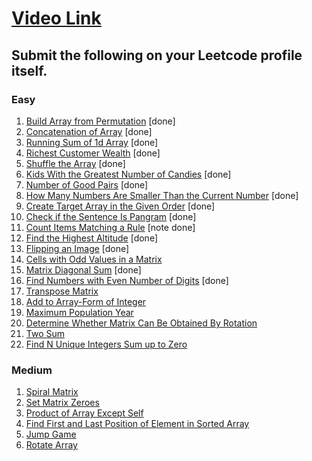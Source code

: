 # [Video Link](https://youtu.be/n60Dn0UsbEk)

## Submit the following on your Leetcode profile itself.

### Easy
1. [Build Array from Permutation](https://leetcode.com/problems/build-array-from-permutation/) [done]
2. [Concatenation of Array](https://leetcode.com/problems/concatenation-of-array/) [done]
3. [Running Sum of 1d Array](https://leetcode.com/problems/running-sum-of-1d-array/) [done]
4. [Richest Customer Wealth](https://leetcode.com/problems/richest-customer-wealth/) [done]
5. [Shuffle the Array](https://leetcode.com/problems/shuffle-the-array/) [done]
6. [Kids With the Greatest Number of Candies](https://leetcode.com/problems/kids-with-the-greatest-number-of-candies/) [done]
7. [Number of Good Pairs](https://leetcode.com/problems/number-of-good-pairs/) [done]
8. [How Many Numbers Are Smaller Than the Current Number](https://leetcode.com/problems/how-many-numbers-are-smaller-than-the-current-number/) [done]
9. [Create Target Array in the Given Order](https://leetcode.com/problems/create-target-array-in-the-given-order/) [done]
10. [Check if the Sentence Is Pangram](https://leetcode.com/problems/check-if-the-sentence-is-pangram/) [done]
11. [Count Items Matching a Rule](https://leetcode.com/problems/count-items-matching-a-rule/) [note done]
12. [Find the Highest Altitude](https://leetcode.com/problems/find-the-highest-altitude/) [done]
13. [Flipping an Image](https://leetcode.com/problems/flipping-an-image/) [done]
14. [Cells with Odd Values in a Matrix](https://leetcode.com/problems/cells-with-odd-values-in-a-matrix/) 
15. [Matrix Diagonal Sum](https://leetcode.com/problems/matrix-diagonal-sum/) [done]
16. [Find Numbers with Even Number of Digits](https://leetcode.com/problems/find-numbers-with-even-number-of-digits/) [done]
17. [Transpose Matrix](https://leetcode.com/problems/transpose-matrix/)
18. [Add to Array-Form of Integer](https://leetcode.com/problems/add-to-array-form-of-integer/)
19. [Maximum Population Year](https://leetcode.com/problems/maximum-population-year/)
20. [Determine Whether Matrix Can Be Obtained By Rotation](https://leetcode.com/problems/determine-whether-matrix-can-be-obtained-by-rotation/)
21. [Two Sum](https://leetcode.com/problems/two-sum/)
22. [Find N Unique Integers Sum up to Zero](https://leetcode.com/problems/find-n-unique-integers-sum-up-to-zero/)


### Medium
1. [Spiral Matrix](https://leetcode.com/problems/spiral-matrix/)
2. [Set Matrix Zeroes](https://leetcode.com/problems/set-matrix-zeroes/)
3. [Product of Array Except Self](https://leetcode.com/problems/product-of-array-except-self/)
4. [Find First and Last Position of Element in Sorted Array](https://leetcode.com/problems/find-first-and-last-position-of-element-in-sorted-array/)
5. [Jump Game](https://leetcode.com/problems/jump-game/)
6. [Rotate Array](https://leetcode.com/problems/rotate-array/)
